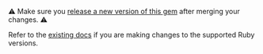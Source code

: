 ⚠️ Make sure you [release a new version of this gem](https://github.com/alphagov/gds_zendesk/pull/67/files) after merging your changes. ⚠️

Refer to the [existing docs](https://docs.publishing.service.gov.uk/manual/publishing-a-ruby-gem.html#ruby-version-compatibility) if you are making changes to the supported Ruby versions.
